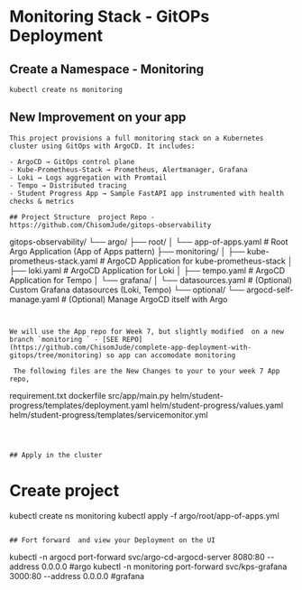 # Monitoring Stack - GitOPs Deployment

## Create a Namespace - Monitoring

`kubectl create ns monitoring`


## New Improvement on your app 

```
This project provisions a full monitoring stack on a Kubernetes cluster using GitOps with ArgoCD. It includes:

- ArgoCD → GitOps control plane
- Kube-Prometheus-Stack → Prometheus, Alertmanager, Grafana
- Loki → Logs aggregation with Promtail
- Tempo → Distributed tracing
- Student Progress App → Sample FastAPI app instrumented with health checks & metrics

## Project Structure  project Repo - https://github.com/ChisomJude/gitops-observability
```
gitops-observability/
└── argo/
    ├── root/
    │   └── app-of-apps.yaml        # Root Argo Application (App of Apps pattern)
    ├── monitoring/
    │   ├── kube-prometheus-stack.yaml # ArgoCD Application for kube-prometheus-stack
    │   ├── loki.yaml                  # ArgoCD Application for Loki
    │   ├── tempo.yaml                 # ArgoCD Application for Tempo
    │   └── grafana/
    │       └── datasources.yaml       # (Optional) Custom Grafana datasources (Loki, Tempo)
    └── optional/
        └── argocd-self-manage.yaml    # (Optional) Manage ArgoCD itself with Argo

```


We will use the App repo for Week 7, but slightly modified  on a new branch `monitoring ` - [SEE REPO](https://github.com/ChisomJude/complete-app-deployment-with-gitops/tree/monitoring) so app can accomodate monitoring

 The following files are the New Changes to your to your week 7 App repo, 
```
requirement.txt
dockerfile
src/app/main.py
helm/student-progress/templates/deployment.yaml
helm/student-progress/values.yaml
helm/student-progress/templates/servicemonitor.yml
```



## Apply in the cluster 
```
# Create project
kubectl create ns monitoring
kubectl apply -f argo/root/app-of-apps.yml
```

## Fort forward  and view your Deployment on the UI
```
kubectl -n argocd port-forward svc/argo-cd-argocd-server 8080:80 --address 0.0.0.0  #argo
kubectl -n monitoring port-forward svc/kps-grafana 3000:80 --address 0.0.0.0 #grafana

```